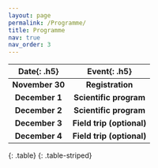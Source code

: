 ```yaml
---
layout: page
permalink: /Programme/
title: Programme
nav: true
nav_order: 3
---
```




<!-- #### November 30, 2023 ####
Registration 

#### December 1, 2023 ####
Scientific program

#### December 2, 2023 ####
Scientific program

#### December 3, 2023 ####
Field trip (optional)

#### December 4, 2023 ####
Field trip (optional) -->


| **Date**{: .h5} | **Event**{: .h5} |
| :-----: | :-----: |
| **November 30** | **Registration** |
| **December 1** | **Scientific program** |
| **December 2** | **Scientific program** |
| **December 3** | **Field trip (optional)** |
| **December 4** | **Field trip (optional)** |
{: .table}
{: .table-striped}


<!-- | **Time (HKT)**{: .h5} | **Event**{: .h5} |
| :-----: | :-----: |
| 8:50 | **Introduction and opening remarks** |
| 9:00 | **Keynote**  |
| 9:30 | **Keynote**  |
| 10:00 | **Keynote** |
| 11:00 | **Panel discussion** |
| 12:00 | **Contributed talk**: Contributed talk 1: TBC|
| 12:10 | **Contributed talk**: Contributed talk 2: TBC|
| 12:20 | **Contributed talk**: Contributed talk 3: TBC|
| 12:30 | **Lunch break** |
| 13:30 | **Keynote** |
| 14:00 | **Keynote** |
| 14:30 | **Contributed talk**: Contributed talk 1: TBC |
| 14:40 | **Contributed talk**: Contributed talk 1: TBC|
| 14:50 | **Contributed talk**: Contributed talk 1: TBC |
| 15:55 | **Award announcement** |
| 16:00 | **Keynote** |
| 16:30 | **Keynote** |
{: .table}
{: .table-striped} -->
